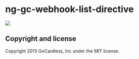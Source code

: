 # ng-gc-webhook-list-directive

![](https://circleci.com/gh/gocardless-ng/ng-gc-webhook-list-directive.png?circle-token=:circle-token)

## Copyright and license

Copyright 2013 GoCardless, Inc under the MIT license.
